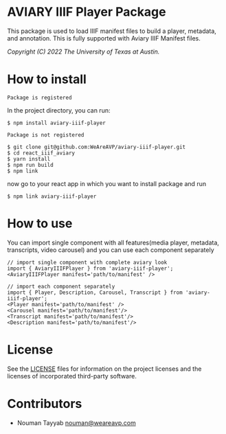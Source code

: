 # AVIARY IIIF Player Package


This package is used to load IIIF manifest files to build a player, metadata, and annotation. This is fully supported with Aviary IIIF Manifest files.

*Copyright (C) 2022 The University of Texas at Austin.*

How to install
===

`Package is registered`

In the project directory, you can run:

```
$ npm install aviary-iiif-player
```


`Package is not registered`

```
$ git clone git@github.com:WeAreAVP/aviary-iiif-player.git
$ cd react_iiif_aviary
$ yarn install
$ npm run build
$ npm link
```

now go to your react app in which you want to install package and run

```
$ npm link aviary-iiif-player
```

How to use
===

You can import single component with all features(media player, metadata, transcripts, video carousel) and you can use each component separately

```
// import single component with complete aviary look
import { AviaryIIIFPlayer } from 'aviary-iiif-player';
<AviaryIIIFPlayer manifest='path/to/manifest' />
```

```
// import each component separately
import { Player, Description, Carousel, Transcript } from 'aviary-iiif-player';
<Player manifest='path/to/manifest' />
<Carousel manifest='path/to/manifest'/>
<Transcript manifest='path/to/manifest'/>
<Description manifest='path/to/manifest'/>
```


License
===
See the [LICENSE](LICENSE.md) files for information on the project licenses and the licenses of incorporated third-party software.


Contributors
=== 

 *  Nouman Tayyab nouman@weareavp.com
 

  
